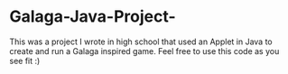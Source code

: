 # Galaga-Java-Project-
This was a project I wrote in high school that used an Applet in Java to create and run a Galaga inspired game. Feel free to use this code as you see fit :)
